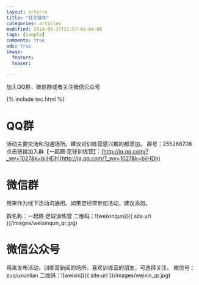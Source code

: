```yaml
---
layout: article
title: "社交媒体"
categories: articles
modified: 2014-08-27T11:57:41-04:00
tags: [sample]
comments: true
ads: true
image:
  feature: 
  teaser: 
    
---
```


加入QQ群，微信群或者关注微信公众号

{% include toc.html %}

# QQ群
活动主要交流和沟通场所。建议对训练营感兴趣的都添加。
群号：255286708
点击链接加入群【一起踢·足球训练营】：[http://jq.qq.com/?_wv=1027&k=biiHDh](http://jq.qq.com/?_wv=1027&k=biiHDh)

# 微信群
用来作为线下活动沟通用。如果您经常参加活动，建议添加。

群名称：一起踢·足球训练营
二维码：![weixinqun]({{ site.url }}/images/weixinqun_qr.jpg)

# 微信公众号
用来发布活动，训练营新闻的场所。喜欢训练营的朋友，可选择关注。
微信号：zuqiuxunlian
二维码：![weixin]({{ site.url }}/images/weixin_qr.jpg)
